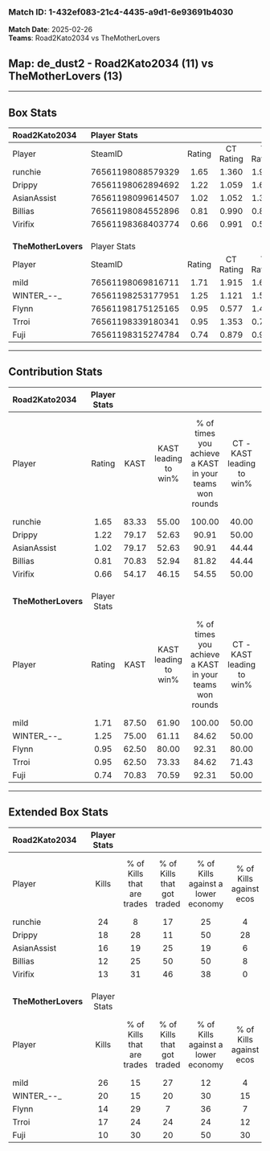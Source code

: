 ### Match ID: 1-432ef083-21c4-4435-a9d1-6e93691b4030  
**Match Date**: 2025-02-26  
**Teams**: Road2Kato2034 vs TheMotherLovers  

## **Map**: de_dust2 - Road2Kato2034 (11) vs TheMotherLovers (13)  
---  

## Box Stats  

| **Road2Kato2034**   | Player Stats      |        |           |          |       |       |       |         |        |      |     |
| :- | :- | :-: | :-: | :-: | :-: | :-: | :-: | :-: | :-: | :-: | :-: |
| Player              | SteamID           | Rating | CT Rating | T Rating | KAST  |  ADR  | Kills | Assists | Deaths | K/D  | HS% |
| runchie             | 76561198088579329 |  1.65  |   1.360   |  1.990   | 83.33 | 126.4 |  24   |    6    |   14   | 1.71 | 50  |
| Drippy              | 76561198062894692 |  1.22  |   1.059   |  1.610   | 79.17 | 66.8  |  18   |    6    |   14   | 1.29 | 33  |
| AsianAssist         | 76561198099614507 |  1.02  |   1.052   |  1.309   | 79.17 | 73.6  |  16   |    4    |   20   | 0.80 | 68  |
| Billias             | 76561198084552896 |  0.81  |   0.990   |  0.858   | 70.83 | 61.0  |  12   |    7    |   19   | 0.63 | 75  |
| Virifix             | 76561198368403774 |  0.66  |   0.991   |  0.508   | 54.17 | 60.5  |  13   |    2    |   21   | 0.62 | 69  |
|                     |                   |        |           |          |       |       |       |         |        |      |     |
|                     |                   |        |           |          |       |       |       |         |        |      |     |
|                     |                   |        |           |          |       |       |       |         |        |      |     |
| **TheMotherLovers** | Player Stats      |        |           |          |       |       |       |         |        |      |     |
| Player              | SteamID           | Rating | CT Rating | T Rating | KAST  |  ADR  | Kills | Assists | Deaths | K/D  | HS% |
| mild                | 76561198069816711 |  1.71  |   1.915   |  1.647   | 87.50 | 115.8 |  26   |    4    |   14   | 1.86 | 61  |
| WINTER_--_          | 76561198253177951 |  1.25  |   1.121   |  1.510   | 75.00 | 90.3  |  20   |    2    |   17   | 1.18 | 45  |
| Flynn               | 76561198175125165 |  0.95  |   0.577   |  1.464   | 62.50 | 83.7  |  14   |   10    |   17   | 0.82 | 57  |
| Trroi               | 76561198339180341 |  0.95  |   1.353   |  0.774   | 62.50 | 64.2  |  17   |    4    |   18   | 0.94 | 58  |
| Fuji                | 76561198315274784 |  0.74  |   0.879   |  0.925   | 70.83 | 54.1  |  10   |    7    |   18   | 0.56 | 70  |
---  

## Contribution Stats  

| **Road2Kato2034**   | Player Stats |       |                      |                                                        |                           |                                                             |                          |                                                            |
| :- | :-: | :-: | :-: | :-: | :-: | :-: | :-: | :-: |
| Player              |    Rating    | KAST  | KAST leading to win% | % of times you achieve a KAST in your teams won rounds | CT - KAST leading to win% | CT - % of times you achieve a KAST in your teams won rounds | T - KAST leading to win% | T - % of times you achieve a KAST in your teams won rounds |
| runchie             |     1.65     | 83.33 |        55.00         |                         100.00                         |           40.00           |                           100.00                            |          70.00           |                           100.00                           |
| Drippy              |     1.22     | 79.17 |        52.63         |                         90.91                          |           50.00           |                           100.00                            |          54.55           |                           85.71                            |
| AsianAssist         |     1.02     | 79.17 |        52.63         |                         90.91                          |           44.44           |                           100.00                            |          60.00           |                           85.71                            |
| Billias             |     0.81     | 70.83 |        52.94         |                         81.82                          |           44.44           |                           100.00                            |          62.50           |                           71.43                            |
| Virifix             |     0.66     | 54.17 |        46.15         |                         54.55                          |           50.00           |                            75.00                            |          42.86           |                           42.86                            |
|                     |              |       |                      |                                                        |                           |                                                             |                          |                                                            |
|                     |              |       |                      |                                                        |                           |                                                             |                          |                                                            |
|                     |              |       |                      |                                                        |                           |                                                             |                          |                                                            |
| **TheMotherLovers** | Player Stats |       |                      |                                                        |                           |                                                             |                          |                                                            |
| Player              |    Rating    | KAST  | KAST leading to win% | % of times you achieve a KAST in your teams won rounds | CT - KAST leading to win% | CT - % of times you achieve a KAST in your teams won rounds | T - KAST leading to win% | T - % of times you achieve a KAST in your teams won rounds |
| mild                |     1.71     | 87.50 |        61.90         |                         100.00                         |           50.00           |                           100.00                            |          72.73           |                           100.00                           |
| WINTER_--_          |     1.25     | 75.00 |        61.11         |                         84.62                          |           50.00           |                           100.00                            |          75.00           |                           75.00                            |
| Flynn               |     0.95     | 62.50 |        80.00         |                         92.31                          |           80.00           |                            80.00                            |          80.00           |                           100.00                           |
| Trroi               |     0.95     | 62.50 |        73.33         |                         84.62                          |           71.43           |                           100.00                            |          75.00           |                           75.00                            |
| Fuji                |     0.74     | 70.83 |        70.59         |                         92.31                          |           50.00           |                            80.00                            |          88.89           |                           100.00                           |
---  

## Extended Box Stats  

| **Road2Kato2034**   | Player Stats |                            |                            |                                    |                         |                              |                                 |        |                             |                                     |                          |                               |                            |
| :- | :-: | :-: | :-: | :-: | :-: | :-: | :-: | :-: | :-: | :-: | :-: | :-: | :-: |
| Player              |    Kills     | % of Kills that are trades | % of Kills that got traded | % of Kills against a lower economy | % of Kills against ecos | % of Kills that are flawless | % of Kills that are close duels | Deaths | % of Deaths that get traded | % of Deaths against a lower economy | % of Deaths against ecos | % of Deaths that are flawless | % of Deaths that are close |
| runchie             |      24      |             8              |             17             |                 25                 |            4            |              58              |                8                |   14   |              7              |                 14                  |            0             |              64               |             14             |
| Drippy              |      18      |             28             |             11             |                 50                 |           28            |              83              |                0                |   14   |             14              |                 14                  |            0             |              57               |             7              |
| AsianAssist         |      16      |             19             |             25             |                 19                 |            6            |              63              |                6                |   20   |             35              |                 15                  |            10            |              75               |             10             |
| Billias             |      12      |             25             |             50             |                 50                 |            8            |              58              |               17                |   19   |             26              |                 26                  |            5             |              63               |             0              |
| Virifix             |      13      |             31             |             46             |                 38                 |            0            |              85              |                8                |   21   |             19              |                 24                  |            5             |              67               |             0              |
|                     |              |                            |                            |                                    |                         |                              |                                 |        |                             |                                     |                          |                               |                            |
|                     |              |                            |                            |                                    |                         |                              |                                 |        |                             |                                     |                          |                               |                            |
|                     |              |                            |                            |                                    |                         |                              |                                 |        |                             |                                     |                          |                               |                            |
| **TheMotherLovers** | Player Stats |                            |                            |                                    |                         |                              |                                 |        |                             |                                     |                          |                               |                            |
| Player              |    Kills     | % of Kills that are trades | % of Kills that got traded | % of Kills against a lower economy | % of Kills against ecos | % of Kills that are flawless | % of Kills that are close duels | Deaths | % of Deaths that get traded | % of Deaths against a lower economy | % of Deaths against ecos | % of Deaths that are flawless | % of Deaths that are close |
| mild                |      26      |             15             |             27             |                 12                 |            4            |              65              |                4                |   14   |             21              |                 21                  |            7             |              71               |             7              |
| WINTER_--_          |      20      |             15             |             20             |                 30                 |           15            |              55              |               10                |   17   |             18              |                 18                  |            6             |              82               |             0              |
| Flynn               |      14      |             29             |             7              |                 36                 |            7            |              64              |                0                |   17   |             18              |                 18                  |            12            |              59               |             12             |
| Trroi               |      17      |             24             |             24             |                 24                 |           12            |              76              |                6                |   18   |             28              |                 11                  |            6             |              56               |             11             |
| Fuji                |      10      |             30             |             20             |                 50                 |           30            |              70              |               10                |   18   |             39              |                 22                  |            11            |              67               |             6              |
